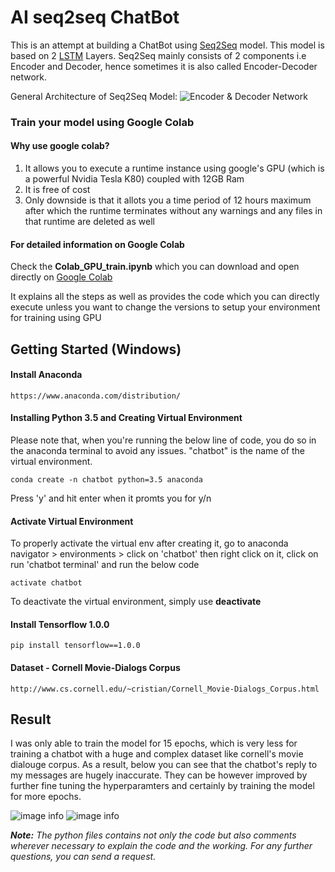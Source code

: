 # AI seq2seq ChatBot
This is an attempt at building a ChatBot using [Seq2Seq](https://www.geeksforgeeks.org/seq2seq-model-in-machine-learning/) model. This model is based on 2 [LSTM](https://en.wikipedia.org/wiki/Long_short-term_memory) Layers. Seq2Seq mainly consists of 2 components i.e Encoder and Decoder, hence sometimes it is also called Encoder-Decoder network.

General Architecture of Seq2Seq Model:
![Encoder & Decoder Network](https://miro.medium.com/proxy/1*sO-SP58T4brE9EHazHSeGA.png)

### Train your model using Google Colab
#### Why use google colab?
1. It allows you to execute a runtime instance using google's GPU (which is a powerful Nvidia Tesla K80) coupled with 12GB Ram
2. It is free of cost
3. Only downside is that it allots you a time period of 12 hours maximum after which the runtime terminates without any warnings and any files in that runtime are deleted as well

#### For detailed information on Google Colab
Check the **Colab_GPU_train.ipynb** which you can download and open directly on [Google Colab](https://colab.research.google.com/)

It explains all the steps as well as provides the code which you can directly execute unless you want to change the versions to setup your environment for training using GPU

## Getting Started (Windows)
#### Install Anaconda
```https://www.anaconda.com/distribution/```

#### Installing Python 3.5 and Creating Virtual Environment
Please note that, when you're running the below line of code, you do so in the anaconda terminal to avoid any issues. "chatbot" is the name of the virtual environment.

```conda create -n chatbot python=3.5 anaconda ```

Press 'y' and hit enter when it promts you for y/n

#### Activate Virtual Environment
To properly activate the virtual env after creating it, go to anaconda navigator > environments > click on 'chatbot' then right click on it, click on run 'chatbot terminal' and run the below code

```activate chatbot```

To deactivate the virtual environment, simply use **deactivate**

#### Install Tensorflow 1.0.0
```pip install tensorflow==1.0.0``` 

#### Dataset - Cornell Movie-Dialogs Corpus
```http://www.cs.cornell.edu/~cristian/Cornell_Movie-Dialogs_Corpus.html```

## Result
I was only able to train the model for 15 epochs, which is very less for training a chatbot with a huge and complex dataset like cornell's movie dialouge corpus. As a result, below you can see that the chatbot's reply to my messages are hugely inaccurate. They can be however improved by further fine tuning the hyperparamters and certainly by training the model for more epochs.

![image info](images/training_result.png)
![image info](images/training_result_2.png)

_**Note:**_ _The python files contains not only the code but also comments wherever necessary to explain the code and the working. For any further questions, you can send a request._

